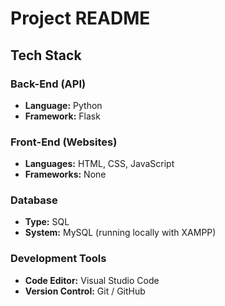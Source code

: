# Project README

## Tech Stack

### Back-End (API)
- **Language:** Python  
- **Framework:** Flask  

### Front-End (Websites)
- **Languages:** HTML, CSS, JavaScript  
- **Frameworks:** None  

### Database
- **Type:** SQL  
- **System:** MySQL (running locally with XAMPP)  

### Development Tools
- **Code Editor:** Visual Studio Code  
- **Version Control:** Git / GitHub  
